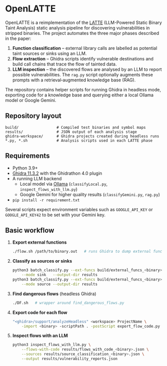 # OpenLATTE

OpenLATTE is a reimplementation of the [LATTE](https://dl.acm.org/doi/10.1145/3711816) (LLM-Powered Static Binary Taint Analysis) static analysis pipeline for discovering vulnerabilities in stripped binaries.  The project automates the three major phases described in the paper:

1. **Function classification** – external library calls are labelled as potential taint sources or sinks using an LLM.
2. **Flow extraction** – Ghidra scripts identify vulnerable destinations and build call chains that trace the flow of tainted data.
3. **LLM inspection** – the discovered flows are analysed by an LLM to report possible vulnerabilities.  The `rag.py` script optionally augments these prompts with a retrieval‑augmented knowledge base (RAG).

The repository contains helper scripts for running Ghidra in headless mode, exporting code for a knowledge base and querying either a local Ollama model or Google Gemini.

## Repository layout

```
build/                 # Compiled test binaries and symbol maps
results/               # JSON output of each analysis stage
ghidra-workspace/      # Ghidra projects created during headless runs
*.py, *.sh             # Analysis scripts used in each LATTE phase
```

## Requirements

- Python 3.9+
- [Ghidra 11.3.2](https://ghidra-sre.org/) with the Ghidrathon 4.0 plugin
- A running LLM backend
  - Local model via [Ollama](https://ollama.ai/) (`classifyLocal.py`, `inspect_flows_with_llm.py`)
  - Google Gemini for higher quality results (`classifyGemini.py`, `rag.py`)
- `pip install -r requirement.txt`

Several scripts expect environment variables such as `GOOGLE_API_KEY` or `GOOGLE_API_KEY42` to be set with your Gemini key.

## Basic workflow

1. **Export external functions**
   ```bash
   ./flow.sh /path/to/binary.out   # runs Ghidra to dump external functions
   ```

2. **Classify as sources or sinks**
   ```bash
   python3 batch_classify.py --ext-funcs build/external_funcs_<binary>.out.txt \
       --mode sink   --output-dir results
   python3 batch_classify.py --ext-funcs build/external_funcs_<binary>.out.txt \
       --mode source --output-dir results
   ```

3. **Find dangerous flows** (headless Ghidra)
   ```bash
   ./DF.sh   # wrapper around find_dangerous_flows.py
   ```

4. **Export code for each flow**
   ```bash
   "<ghidra>/support/analyzeHeadless" <workspace> ProjectName \
       -import <binary> -scriptPath . -postScript export_flow_code.py -deleteProject
   ```

5. **Inspect flows with an LLM**
   ```bash
   python3 inspect_flows_with_llm.py \
       --flows-with-code results/flows_with_code_<binary>.json \
       --sources results/source_classification_<binary>.json \
       --output results/vulnerability_reports.json
   ```

